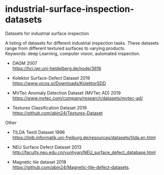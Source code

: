 # industrial-surface-inspection-datasets
Datasets for industrial surface inspection

A listing of datasets for different industrial inspection tasks. 
These datasets range from different textured surfaces to varying products.
<br />Keywords: deep Learning, computer vision, automated inspection.

* DAGM 2007<br />
https://hci.iwr.uni-heidelberg.de/node/3616

* Kolektor Surface-Defect Dataset 2019<br />
https://www.vicos.si/Downloads/KolektorSDD

* MVTec Anomaly Detection Dataset (MVTec AD) 2019<br />
https://www.mvtec.com/company/research/datasets/mvtec-ad/

* Textures Classification Dataset 2019<br />
https://github.com/abin24/Textures-Dataset

Other 


* TILDA Textil Dataset 1996<br />
https://lmb.informatik.uni-freiburg.de/resources/datasets/tilda.en.html

* NEU Surface Defect Dataset 2013<br />
http://faculty.neu.edu.cn/yunhyan/NEU_surface_defect_database.html

* Magnetic tile dataset 2018<br />
https://github.com/abin24/Magnetic-tile-defect-datasets.
